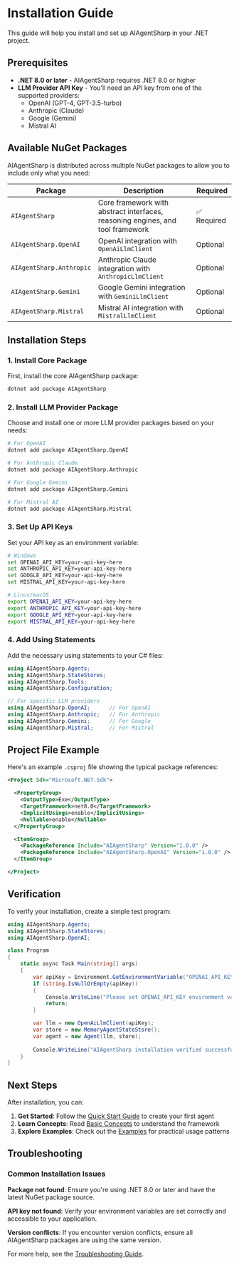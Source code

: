 # Installation Guide

This guide will help you install and set up AIAgentSharp in your .NET project.

## Prerequisites

- **.NET 8.0 or later** - AIAgentSharp requires .NET 8.0 or higher
- **LLM Provider API Key** - You'll need an API key from one of the supported providers:
  - OpenAI (GPT-4, GPT-3.5-turbo)
  - Anthropic (Claude)
  - Google (Gemini)
  - Mistral AI

## Available NuGet Packages

AIAgentSharp is distributed across multiple NuGet packages to allow you to include only what you need:

| Package | Description | Required |
|---------|-------------|----------|
| `AIAgentSharp` | Core framework with abstract interfaces, reasoning engines, and tool framework | ✅ Required |
| `AIAgentSharp.OpenAI` | OpenAI integration with `OpenAiLlmClient` | Optional |
| `AIAgentSharp.Anthropic` | Anthropic Claude integration with `AnthropicLlmClient` | Optional |
| `AIAgentSharp.Gemini` | Google Gemini integration with `GeminiLlmClient` | Optional |
| `AIAgentSharp.Mistral` | Mistral AI integration with `MistralLlmClient` | Optional |

## Installation Steps

### 1. Install Core Package

First, install the core AIAgentSharp package:

```bash
dotnet add package AIAgentSharp
```

### 2. Install LLM Provider Package

Choose and install one or more LLM provider packages based on your needs:

```bash
# For OpenAI
dotnet add package AIAgentSharp.OpenAI

# For Anthropic Claude
dotnet add package AIAgentSharp.Anthropic

# For Google Gemini
dotnet add package AIAgentSharp.Gemini

# For Mistral AI
dotnet add package AIAgentSharp.Mistral
```

### 3. Set Up API Keys

Set your API key as an environment variable:

```bash
# Windows
set OPENAI_API_KEY=your-api-key-here
set ANTHROPIC_API_KEY=your-api-key-here
set GOOGLE_API_KEY=your-api-key-here
set MISTRAL_API_KEY=your-api-key-here

# Linux/macOS
export OPENAI_API_KEY=your-api-key-here
export ANTHROPIC_API_KEY=your-api-key-here
export GOOGLE_API_KEY=your-api-key-here
export MISTRAL_API_KEY=your-api-key-here
```

### 4. Add Using Statements

Add the necessary using statements to your C# files:

```csharp
using AIAgentSharp.Agents;
using AIAgentSharp.StateStores;
using AIAgentSharp.Tools;
using AIAgentSharp.Configuration;

// For specific LLM providers
using AIAgentSharp.OpenAI;      // For OpenAI
using AIAgentSharp.Anthropic;   // For Anthropic
using AIAgentSharp.Gemini;      // For Google
using AIAgentSharp.Mistral;     // For Mistral
```

## Project File Example

Here's an example `.csproj` file showing the typical package references:

```xml
<Project Sdk="Microsoft.NET.Sdk">

  <PropertyGroup>
    <OutputType>Exe</OutputType>
    <TargetFramework>net8.0</TargetFramework>
    <ImplicitUsings>enable</ImplicitUsings>
    <Nullable>enable</Nullable>
  </PropertyGroup>

  <ItemGroup>
    <PackageReference Include="AIAgentSharp" Version="1.0.0" />
    <PackageReference Include="AIAgentSharp.OpenAI" Version="1.0.0" />
  </ItemGroup>

</Project>
```

## Verification

To verify your installation, create a simple test program:

```csharp
using AIAgentSharp.Agents;
using AIAgentSharp.StateStores;
using AIAgentSharp.OpenAI;

class Program
{
    static async Task Main(string[] args)
    {
        var apiKey = Environment.GetEnvironmentVariable("OPENAI_API_KEY");
        if (string.IsNullOrEmpty(apiKey))
        {
            Console.WriteLine("Please set OPENAI_API_KEY environment variable");
            return;
        }

        var llm = new OpenAiLlmClient(apiKey);
        var store = new MemoryAgentStateStore();
        var agent = new Agent(llm, store);
        
        Console.WriteLine("AIAgentSharp installation verified successfully!");
    }
}
```

## Next Steps

After installation, you can:

1. **Get Started**: Follow the [Quick Start Guide](quick-start.md) to create your first agent
2. **Learn Concepts**: Read [Basic Concepts](concepts.md) to understand the framework
3. **Explore Examples**: Check out the [Examples](examples/) for practical usage patterns

## Troubleshooting

### Common Installation Issues

**Package not found**: Ensure you're using .NET 8.0 or later and have the latest NuGet package source.

**API key not found**: Verify your environment variables are set correctly and accessible to your application.

**Version conflicts**: If you encounter version conflicts, ensure all AIAgentSharp packages are using the same version.

For more help, see the [Troubleshooting Guide](troubleshooting/common-issues.md).
